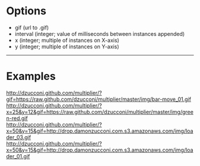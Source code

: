 # Options

* gif (url to .gif)
* interval (integer; value of milliseconds between instances appended)
* x (integer; multiple of instances on X-axis)
* y (integer; multiple of instances on Y-axis)

----

# Examples

http://dzucconi.github.com/multiplier/?gif=https://raw.github.com/dzucconi/multiplier/master/img/bar-move_01.gif  
http://dzucconi.github.com/multiplier/?x=25&y=12&gif=https://raw.github.com/dzucconi/multiplier/master/img/green-red.gif  
http://dzucconi.github.com/multiplier/?x=50&y=15&gif=http://drop.damonzucconi.com.s3.amazonaws.com/img/loader_03.gif  
http://dzucconi.github.com/multiplier/?x=50&y=15&gif=http://drop.damonzucconi.com.s3.amazonaws.com/img/loader_01.gif

